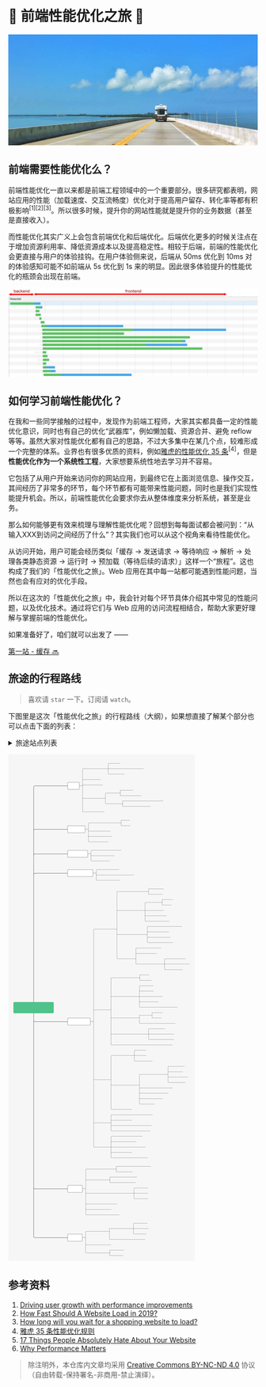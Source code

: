 # 🚵 前端性能优化之旅 🚀

![intro](./img/intro.jpg)

## 前端需要性能优化么？

前端性能优化一直以来都是前端工程领域中的一个重要部分。很多研究都表明，网站应用的性能（加载速度、交互流畅度）优化对于提高用户留存、转化率等都有积极影响<sup>[1]</sup><sup>[2]</sup><sup>[3]</sup>。所以很多时候，提升你的网站性能就是提升你的业务数据（甚至是直接收入）。

而性能优化其实广义上会包含前端优化和后端优化。后端优化更多的时候关注点在于增加资源利用率、降低资源成本以及提高稳定性。相较于后端，前端的性能优化会更直接与用户的体验挂钩。在用户体验侧来说，后端从 50ms 优化到 10ms 对的体验感知可能不如前端从 5s 优化到 1s 来的明显。因此很多体验提升的性能优化的瓶颈会出现在前端。

![waterfall](./img/waterfall.jpg)

## 如何学习前端性能优化？

在我和一些同学接触的过程中，发现作为前端工程师，大家其实都具备一定的性能优化意识，同时也有自己的优化“武器库”，例如懒加载、资源合并、避免 reflow 等等。虽然大家对性能优化都有自己的思路，不过大多集中在某几个点，较难形成一个完整的体系。业界也有很多优质的资料，例如[雅虎的性能优化 35 条](https://github.com/creeperyang/blog/issues/1)<sup>[4]</sup>，但是**性能优化作为一个系统性工程**，大家想要系统性地去学习并不容易。

它包括了从用户开始来访问你的网站应用，到最终它在上面浏览信息、操作交互，其间经历了非常多的环节，每个环节都有可能带来性能问题，同时也是我们实现性能提升机会。所以，前端性能优化会要求你去从整体维度来分析系统，甚至是业务。

那么如何能够更有效来梳理与理解性能优化呢？回想到每每面试都会被问到：“从输入XXX到访问之间经历了什么”？其实我们也可以从这个视角来看待性能优化。

从访问开始，用户可能会经历类似「缓存 -> 发送请求 -> 等待响应 -> 解析 -> 处理各类静态资源 -> 运行时 -> 预加载（等待后续的请求）」这样一个“旅程”。这也构成了我们的「性能优化之旅」。Web 应用在其中每一站都可能遇到性能问题，当然也会有应对的优化手段。

所以在这次的「性能优化之旅」中，我会针对每个环节具体介绍其中常见的性能问题，以及优化技术。通过将它们与 Web 应用的访问流程相结合，帮助大家更好理解与掌握前端的性能优化。

如果准备好了，咱们就可以出发了 ——

[第一站 - 缓存 🔜](../1-cache/README.md)

## 旅途的行程路线

> 喜欢请 `star` 一下。订阅请 `watch`。

下图里是这次「性能优化之旅」的行程路线（大纲），如果想直接了解某个部分也可以点击下面的列表：

<details>
<summary>旅途站点列表</summary>

- [第一站 - 缓存](./1-cache/README.md)
- [第二站 - 发送请求](./2-request/README.md)
- [第三站 - 服务端处理](./3-response/README.md)
- [第四站 - 下载与解析页面](./4-parse/README.md)
- [第五站 - 页面静态资源](./5-subresources/README.md)
  - [JavaScript](./5-subresources/javascript.md)
  - [CSS](./5-subresources/css.md)
  - [图片](./5-subresources/image.md)
  - [字体](./5-subresources/font.md)
  - [视频](./5-subresources/video.md)
- [第六站 - 运行时](./6-runtime/README.md)
- [第七站 - 预加载](./7-preload/README.md)
- [尾声](./END.md)
- TODO:
  - 性能指标
  - 性能监控

</details>

![overall](./img/overall.svg)

## 参考资料

1. [Driving user growth with performance improvements](https://medium.com/@Pinterest_Engineering/driving-user-growth-with-performance-improvements-cfc50dafadd7)
1. [How Fast Should A Website Load in 2019?](https://www.hobo-web.co.uk/your-website-design-should-load-in-4-seconds/)
1. [How long will you wait for a shopping website to load?](https://www.bbc.com/news/business-37100091)
1. [雅虎 35 条性能优化规则](https://github.com/creeperyang/blog/issues/1)
1. [17 Things People Absolutely Hate About Your Website](https://blog.hubspot.com/blog/tabid/6307/bid/32307/15-things-people-absolutely-hate-about-your-website.aspx)
1. [Why Performance Matters](https://developers.google.com/web/fundamentals/performance/why-performance-matters/)

> 除注明外，本仓库内文章均采用 [Creative Commons BY-NC-ND 4.0](https://creativecommons.org/licenses/by-nc-nd/4.0/deed.zh) 协议（自由转载-保持署名-非商用-禁止演绎）。
